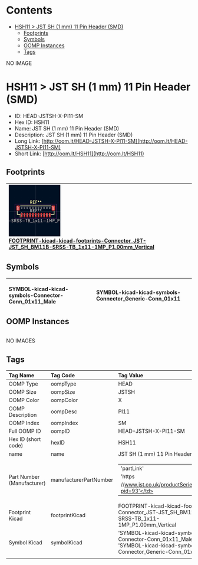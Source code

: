 



Contents
========

* [HSH11 > JST SH (1 mm) 11 Pin Header (SMD)](#hsh11--jst-sh-1-mm-11-pin-header-smd)
	* [Footprints](#footprints)
	* [Symbols](#symbols)
	* [OOMP Instances](#oomp-instances)
	* [Tags](#tags)
  
NO IMAGE  
# HSH11 > JST SH (1 mm) 11 Pin Header (SMD)

- ID: HEAD-JSTSH-X-PI11-SM
- Hex ID: HSH11
- Name: JST SH (1 mm) 11 Pin Header (SMD)
- Description: JST SH (1 mm) 11 Pin Header (SMD)
- Long Link: [http://oom.lt/HEAD-JSTSH-X-PI11-SM](http://oom.lt/HEAD-JSTSH-X-PI11-SM)
- Short Link: [http://oom.lt/HSH11](http://oom.lt/HSH11)

## Footprints
  

|[![](https://raw.githubusercontent.com/oomlout/oomlout_OOMP_eda_V2/main/FOOTPRINT/kicad/kicad-footprints/Connector_JST/JST_SH_BM11B-SRSS-TB_1x11-1MP_P1.00mm_Vertical/image_140.png)<br>FOOTPRINT-kicad-kicad-footprints-Connector_JST-JST_SH_BM11B-SRSS-TB_1x11-1MP_P1.00mm_Vertical](https://github.com/oomlout/oomlout_OOMP_eda_V2/tree/main/FOOTPRINT/kicad/kicad-footprints/Connector_JST/JST_SH_BM11B-SRSS-TB_1x11-1MP_P1.00mm_Vertical/)|||
| :--- | :--- | :--- |

## Symbols
  

|![]()<br>SYMBOL-kicad-kicad-symbols-Connector-Conn_01x11_Male|![]()<br>SYMBOL-kicad-kicad-symbols-Connector_Generic-Conn_01x11||
| :--- | :--- | :--- |

## OOMP Instances
  

||||
| :--- | :--- | :--- |
  
NO IMAGES  
## Tags
  

|Tag Name|Tag Code|Tag Value|
| :--- | :--- | :--- |
|OOMP Type|oompType|HEAD|
|OOMP Size|oompSize|JSTSH|
|OOMP Color|oompColor|X|
|OOMP Description|oompDesc|PI11|
|OOMP Index|oompIndex|SM|
|Full OOMP ID|oompID|HEAD-JSTSH-X-PI11-SM|
|Hex ID (short code)|hexID|HSH11|
|name|name|JST SH (1 mm) 11 Pin Header (SMD)|
|Part Number (Manufacturer)|manufacturerPartNumber|<table><tr><td>'partLink'</td></tr><tr><td> 'https</td></tr><tr><td>//www.jst.co.uk/productSeries.php?pid=93'</td></tr></table>|
|Footprint Kicad|footprintKicad|FOOTPRINT-kicad-kicad-footprints-Connector_JST-JST_SH_BM11B-SRSS-TB_1x11-1MP_P1.00mm_Vertical|
|Symbol Kicad|symbolKicad|'SYMBOL-kicad-kicad-symbols-Connector-Conn_01x11_Male', 'SYMBOL-kicad-kicad-symbols-Connector_Generic-Conn_01x11'|
||||

